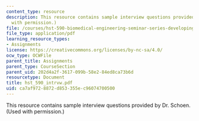 ```yaml
---
content_type: resource
description: This resource contains sample interview questions provided by Dr. Schoen.  (Used
  with permission.)
file: /courses/hst-590-biomedical-engineering-seminar-series-developing-professional-skills-fall-2006/ca7af9728872d853355ec96074700500_hst_590_intrvw.pdf
file_type: application/pdf
learning_resource_types:
- Assignments
license: https://creativecommons.org/licenses/by-nc-sa/4.0/
ocw_type: OCWFile
parent_title: Assignments
parent_type: CourseSection
parent_uid: 202d4a2f-3617-099b-58e2-84ed8ca73b6d
resourcetype: Document
title: hst_590_intrvw.pdf
uid: ca7af972-8872-d853-355e-c96074700500
---
```

This resource contains sample interview questions provided by Dr. Schoen.  (Used with permission.)